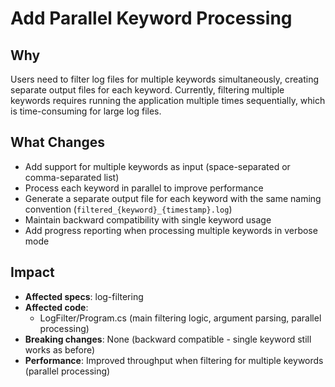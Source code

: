 # Add Parallel Keyword Processing

## Why
Users need to filter log files for multiple keywords simultaneously, creating separate output files for each keyword. Currently, filtering multiple keywords requires running the application multiple times sequentially, which is time-consuming for large log files.

## What Changes
- Add support for multiple keywords as input (space-separated or comma-separated list)
- Process each keyword in parallel to improve performance
- Generate a separate output file for each keyword with the same naming convention (`filtered_{keyword}_{timestamp}.log`)
- Maintain backward compatibility with single keyword usage
- Add progress reporting when processing multiple keywords in verbose mode

## Impact
- **Affected specs**: log-filtering
- **Affected code**:
  - LogFilter/Program.cs (main filtering logic, argument parsing, parallel processing)
- **Breaking changes**: None (backward compatible - single keyword still works as before)
- **Performance**: Improved throughput when filtering for multiple keywords (parallel processing)

